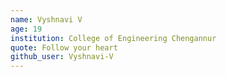 ```yaml
---
name: Vyshnavi V
age: 19
institution: College of Engineering Chengannur
quote: Follow your heart
github_user: Vyshnavi-V
---
```

